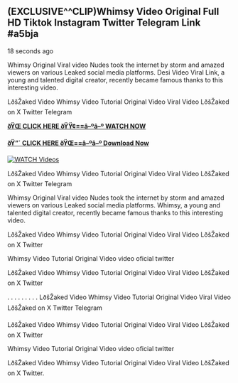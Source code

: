 ## (EXCLUSIVE^^CLIP)Whimsy Video Original Full HD Tiktok Instagram Twitter Telegram Link #a5bja

18 seconds ago

Whimsy Original Viral video Nudes took the internet by storm and amazed viewers on various Leaked social media platforms. Desi Video Viral Link, a young and talented digital creator, recently became famous thanks to this interesting video.

LðšŽaked Video Whimsy Video Tutorial Original Video Viral Video LðšŽaked on X Twitter Telegram

**[ðŸŒ CLICK HERE ðŸŸ¢==â–ºâ–º WATCH NOW](https://clips-mediaa.blogspot.com/2025/02/video-viral-download.html)**

**[ðŸ”´ CLICK HERE ðŸŒ==â–ºâ–º Download Now](https://clips-mediaa.blogspot.com/2025/02/video-viral-download.html)**

[![WATCH Videos](https://i.imgur.com/dJHk4Zq.gif)](https://clips-mediaa.blogspot.com/2025/02/video-viral-download.html)

LðšŽaked Video Whimsy Video Tutorial Original Video Viral Video LðšŽaked on X Twitter Telegram

Whimsy Original Viral video Nudes took the internet by storm and amazed viewers on various Leaked social media platforms. Whimsy, a young and talented digital creator, recently became famous thanks to this interesting video.

LðšŽaked Video Whimsy Video Tutorial Original Video Viral Video LðšŽaked on X Twitter

Whimsy Video Tutorial Original Video video oficial twitter

LðšŽaked Video Whimsy Video Tutorial Original Video Viral Video LðšŽaked on X Twitter

. . . . . . . . . LðšŽaked Video Whimsy Video Tutorial Original Video Viral Video LðšŽaked on X Twitter Telegram

LðšŽaked Video Whimsy Video Tutorial Original Video Viral Video LðšŽaked on X Twitter

Whimsy Video Tutorial Original Video video oficial twitter

LðšŽaked Video Whimsy Video Tutorial Original Video Viral Video LðšŽaked on X Twitter.